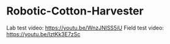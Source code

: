 # Robotic-Cotton-Harvester


Lab test video: https://youtu.be/WnzJNlSS5iU
Field test video: https://youtu.be/IztKk3E7zSc

